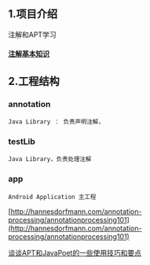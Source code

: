 ## 1.项目介绍

注解和APT学习

#### [注解基本知识](./annotation/annotation.md)

## 2.工程结构

###  annotation

	Java Library ： 负责声明注解，

### testLib
	Java Library，负责处理注解

###  app 
	Android Application 主工程



[http://hannesdorfmann.com/annotation-processing/annotationprocessing101](http://hannesdorfmann.com/annotation-processing/annotationprocessing101)

[谈谈APT和JavaPoet的一些使用技巧和要点](https://xsfelvis.github.io/2018/06/06/%E8%B0%88%E8%B0%88APT%E5%92%8CJavaPoet%E7%9A%84%E4%B8%80%E4%BA%9B%E6%8A%80%E5%B7%A7/)